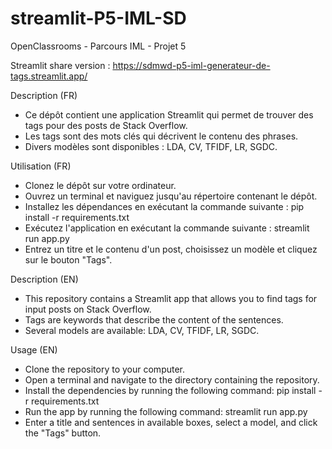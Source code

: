 # streamlit-P5-IML-SD

OpenClassrooms - Parcours IML - Projet 5

Streamlit share version : https://sdmwd-p5-iml-generateur-de-tags.streamlit.app/

Description (FR)
 - Ce dépôt contient une application Streamlit qui permet de trouver des tags pour des posts de Stack Overflow. 
 - Les tags sont des mots clés qui décrivent le contenu des phrases.
 - Divers modèles sont disponibles : LDA, CV, TFIDF, LR, SGDC.

Utilisation (FR)
 - Clonez le dépôt sur votre ordinateur.
 - Ouvrez un terminal et naviguez jusqu'au répertoire contenant le dépôt.
 - Installez les dépendances en exécutant la commande suivante : pip install -r requirements.txt
 - Exécutez l'application en exécutant la commande suivante : streamlit run app.py
 - Entrez un titre et le contenu d'un post, choisissez un modèle et cliquez sur le bouton "Tags".

Description (EN)
 - This repository contains a Streamlit app that allows you to find tags for input posts on Stack Overflow.
 - Tags are keywords that describe the content of the sentences.
 - Several models are available: LDA, CV, TFIDF, LR, SGDC.

Usage (EN)
 - Clone the repository to your computer.
 - Open a terminal and navigate to the directory containing the repository.
 - Install the dependencies by running the following command: pip install -r requirements.txt
 - Run the app by running the following command: streamlit run app.py
 - Enter a title and sentences in available boxes, select a model, and click the "Tags" button.
